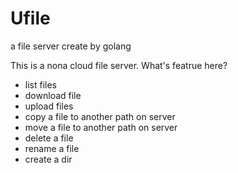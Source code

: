 # Ufile
a file server create by golang

This is a nona cloud file server.
What's featrue here?
 - list files
 - download file
 - upload files
 - copy a file to another path on server
 - move a file to another path on server
 - delete a file
 - rename a file
 - create a dir
